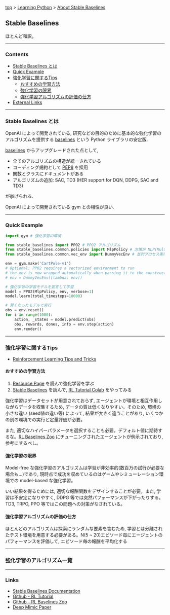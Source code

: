 <!-- パンくずリスト -->
[top](../index.md) > [Learning Python](./contents.md) > [About Stable Baselines](./about_stable_baselines.md)

## Stable Baselines

ほとんど和訳。

***

### Contents

- [Stable Baselines とは](#Stable-Baselines-とは)
- [Quick Example](#Quick-Example)
- [強化学習に関するTips](#強化学習に関するTips)
  - [おすすめの学習方法](#おすすめの学習方法)
  - [強化学習の限界](#強化学習の限界)
  - [強化学習アルゴリズムの評価の仕方](#強化学習アルゴリズムの評価の仕方)
- [External Links](#Links)

***

### Stable Baselines とは

OpenAI によって開発されている, 研究などの目的のために基本的な強化学習のアルゴリズムを提供する [baselines](https://github.com/openai/baselines) という Python ライブラリの安定版.

[baselines](https://github.com/openai/baselines) からアップグレードされた点として,

- 全てのアルゴリズムの構造が統一されている
- コーディング規約として [PEP8](https://pep8-ja.readthedocs.io/ja/latest/) を採用
- 関数とクラスにドキュメントがある
- アルゴリズムの追加: SAC, TD3 (HER support for DQN, DDPG, SAC and TD3)

が挙げられる.

OpenAI によって開発されている gym との相性が良い.

***

### Quick Example

```python
import gym # 強化学習の環境

from stable_baselines import PPO2 # PPO2 アルゴリズム
from stable_baselines.common.policies import MlpPolicy # 方策が MLP(Multi Layler Perceptron)
from stable_baselines.common.vec_env import DummyVecEnv # 並列プロセス実行環境

env = gym.make('CartPole-v1')
# Optional: PPO2 requires a vectorized environment to run
# the env is now wrapped automatically when passing it to the constructor
# env = DummyVecEnv([lambda: env])

# 強化学習の学習モデルを宣言して学習
model = PPO2(MlpPolicy, env, verbose=1)
model.learn(total_timesteps=10000)

# 賢くなったモデルで実行
obs = env.reset()
for i in range(1000):
    action, _states = model.predict(obs)
    obs, rewards, dones, info = env.step(action)
    env.render()
```

***

### 強化学習に関するTips

- [Reinforcement Learning Tips and Tricks](https://stable-baselines.readthedocs.io/en/master/guide/rl_tips.html)

#### おすすめの学習方法

1. [Resource Page](https://stable-baselines.readthedocs.io/en/master/guide/rl.html) を読んで強化学習を学ぶ
1. [Stable Baselines](https://stable-baselines.readthedocs.io/en/master/) を読んで, [RL Tutorial Colab](https://github.com/araffin/rl-tutorial-jnrr19) をやってみる

強化学習はデータセットが用意されておらず, エージェントが環境と相互作用しながらデータを収集するため, データの質は低くなりやすい。そのため, 環境の小さな違い (seed値の違い等) によって, 結果が大きく違うことがあり, いくつかの別の環境での実行と定量評価が必要。

また, 適切なハイパーパラメータを選択することも必要。デフォルト値に期待するな。[RL Baselines Zoo](https://github.com/araffin/rl-baselines-zoo) にチューニングされたエージェントが例示されており, 参考にするべし。

#### 強化学習の限界

Model-free な強化学習のアルゴリズムは学習が非効率的(数百万の試行が必要な場合も...)であり, 現時点で成功を収めているのはゲームやシミューレーション環境での model-based な強化学習。

いい結果を得るためには, 適切な報酬関数をデザインすることが必要。また, 学習は不安定になりやすく, DDPG 等では突然パフォーマンスが下がったりする。TD3, TRPO, PPO 等ではこの問題への対策がなされている。

#### 強化学習アルゴリズムの評価の仕方

ほとんどのアルゴリズムは探索にランダムな要素を含むため, 学習とは分離されたテスト環境を用意する必要がある。N(5 ~ 20)エピソード毎にエージェントのパフォーマンスを評価して, エピソード毎の報酬を平均化する

***

### 強化学習のアルゴリズム一覧



***

### Links

- [Stable Baselines Documentation](https://stable-baselines.readthedocs.io/en/master/)
- [Github - RL Tutorial](https://github.com/araffin/rl-tutorial-jnrr19)
- [Github - RL Baselines Zoo](https://github.com/araffin/rl-baselines-zoo)
- [Deep Mimic Paper](https://xbpeng.github.io/projects/DeepMimic/index.html)
